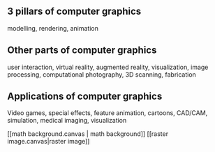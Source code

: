 ## 3 pillars of computer graphics 
modelling, rendering, animation
## Other parts of computer graphics 
user interaction, virtual reality, augmented reality, visualization, image processing, computational photography, 3D scanning, fabrication
## Applications of computer graphics

Video games, special effects, feature animation, cartoons, CAD/CAM, simulation, medical imaging, visualization

[[math background.canvas | math background]]
[[raster image.canvas|raster image]]

